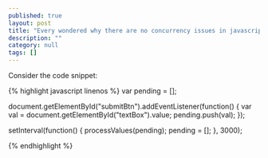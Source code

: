 ```yaml
---
published: true
layout: post
title: "Every wondered why there are no concurrency issues in javascript?"
description: ""
category: null
tags: []
---
```


Consider the code snippet:

{% highlight javascript linenos %}
var pending = [];

document.getElementById("submitBtn").addEventListener(function() {
    var val = document.getElementById("textBox").value;
    pending.push(val);
});

setInterval(function() {
    processValues(pending);
    pending = [];
}, 3000);

{% endhighlight %}
